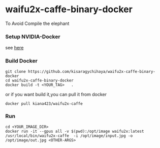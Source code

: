# waifu2x-caffe-binary-docker
To Avoid Compile the elephant

### Setup NVIDIA-Docker
see [here](https://github.com/NVIDIA/nvidia-docker)

### Build Docker
```
git clone https://github.com/kisaragychihaya/waifu2x-caffe-binary-docker
cd waifu2x-caffe-binary-docker
docker build -t <YOUR_TAG>   .
```
or if you want build it,you can pull it from docker
```
docker pull kiana423/waifu2x-caffe
```

### Run 
```
cd <YOUR_IMAGE_DIR>
docker run -it --gpus all -v $(pwd):/opt/image waifu2x:latest /usr/local/bin/waifu2x-caffe  -i /opt/image/input.jpg -o /opt/image/out.jpg <OTHER-ARGS>
```
